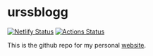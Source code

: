
<!-- README.md is generated from README.Rmd. Please edit that file -->

# urssblogg

<!-- badges: start -->

[![Netlify
Status](https://api.netlify.com/api/v1/badges/22eb021f-69fe-4422-9820-5fe2a57d5a58/deploy-status)](https://app.netlify.com/sites/urssblogg/deploys)
[![Actions
Status](https://github.com/urswilke/urssblogg/workflows/blogdown/badge.svg)](https://github.com/urswilke/urssblogg/actions)
<!-- badges: end -->

This is the github repo for my personal
[website](https://urssblogg.netlify.com/).
